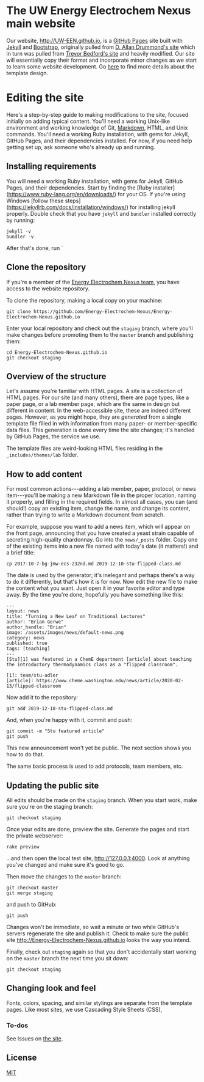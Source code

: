 # The UW Energy Electrochem Nexus main website

Our website, http://UW-EEN.github.io, is a [GitHub Pages](https://pages.github.com/) site built with [Jekyll](https://jekyllrb.com/) and [Bootstrap](http://getboostrap.com), originally pulled from [D. Allan Drummond's site](https://github.com/drummondlab/drummondlab.github.io) which in turn was pulled from [Trevor Bedford's site](http://bedford.io) and heavily modified.
Our site will essentially copy their format and incorporate minor changes as we start to learn some website development. Go [here](http://drummondlab.org/about.html) to find more details about the template design.

# Editing the site

Here's a step-by-step guide to making modifications to the site, focused initially on adding typical content. You'll need a working Unix-like environment and working knowledge of Git, [Markdown](https://daringfireball.net/projects/markdown/syntax), HTML, and Unix commands. 
You'll need a working Ruby installation, with gems for Jekyll, GitHub Pages, and their dependencies installed. For now, if you need help getting set up, ask someone who's already up and running.

## Installing requirements

You will need a working Ruby installation, with gems for Jekyll, GitHub Pages, and their dependencies. Start by finding the [Ruby installer] (https://www.ruby-lang.org/en/downloads/) for your OS. 
If you're using Windows [follow these steps] (https://jekyllrb.com/docs/installation/windows/) for installing jekyll properly. Double check that you have `jekyll` and `bundler` installed correctly by running:

    jekyll -v
    bundler -v

After that's done, run `


## Clone the repository

If you're a member of the [Energy Electrochem Nexus team](https://github.com/orgs/Energy-Electrochem-Nexus/people), you have access to the website repository.

To clone the repository, making a local copy on your machine:

	git clone https://github.com/Energy-Electrochem-Nexus/Energy-Electrochem-Nexus.github.io

Enter your local repository and check out the `staging` branch, where you'll make changes before promoting them to the `master` branch and publishing them:

	cd Energy-Electrochem-Nexus.github.io
	git checkout staging

## Overview of the structure

Let's assume you're familiar with HTML pages. A site is a collection of HTML pages. For our site (and many others), there are page types, like a paper page, or a lab member page, which are the same in design but different in content. In the web-accessible site, these are indeed different pages. However, as you might hope, they are _generated_ from a single template file filled in with information from many paper- or member-specific data files. This generation is done every time the site changes; it's handled by GitHub Pages, the service we use.

The template files are weird-looking HTML files residing in the `_includes/themes/lab` folder.

## How to add content

For most common actions---adding a lab member, paper, protocol, or news item---you'll be making a new Markdown file in the proper location, naming it properly, and filling in the required fields. In almost all cases, you can (and should!) copy an existing item, change the name, and change its content, rather than trying to write a Markdown document from scratch.

For example, suppose you want to add a news item, which will appear on the front page, announcing that you have created a yeast strain capable of secreting high-quality chardonnay. Go into the `news/_posts` folder. Copy one of the existing items into a new file named with today's date (it matters!) and a brief title:

	cp 2017-10-7-bg-jmw-ecs-232nd.md 2019-12-10-stu-flipped-class.md

The date is used by the generator; it's inelegant and perhaps there's a way to do it differently, but that's how it is for now. Now edit the new file to make the content what you want. Just open it in your favorite editor and type away. By the time you're done, hopefully you have something like this:

	---
    layout: news
    title: "Turning a New Leaf on Traditional Lectures"
    author: "Brian Gerwe"
    author_handle: "Brian"
    image: /assets/images/news/default-news.png
    category: news
    published: true
    tags: [teaching]
    ---
    [Stu][1] was featured in a ChemE department [article] about teaching the introductory thermodynamics class as a "flipped classroom".

    [1]: team/stu-adler
    [article]: https://www.cheme.washington.edu/news/article/2020-02-13/flipped-classroom

Now add it to the repository:

	git add 2019-12-10-stu-flipped-class.md

And, when you're happy with it, commit and push:

	git commit -m "Stu featured article"
	git push

This new announcement won't yet be public. The next section shows you how to do that.

The same basic process is used to add protocols, team members, etc.

## Updating the public site

All edits should be made on the `staging` branch. When you start work, make sure you're on the staging branch:

	git checkout staging

Once your edits are done, preview the site. Generate the pages and start the private webserver:

	rake preview

...and then open the local test site, http://127.0.0.1:4000. Look at anything you've changed and make sure it's good to go.

Then move the changes to the `master` branch:

	git checkout master
	git merge staging

and push to GitHub:

	git push

Changes won't be immediate, so wait a minute or two while GitHub's servers regenerate the site and publish it. Check to make sure the public site http://Energy-Electrochem-Nexus.github.io looks the way you intend.

Finally, check out `staging` again so that you don't accidentally start working on the `master` branch the next time you sit down:

	git checkout staging

## Changing look and feel

Fonts, colors, spacing, and similar stylings are separate from the template pages. Like most sites, we use Cascading Style Sheets (CSS), 

### To-dos

See Issues on [the site](https://github.com/Energy-Electrochem-Nexus/Energy-Electrochem-Nexus.github.io).


## License

[MIT](http://opensource.org/licenses/MIT)
